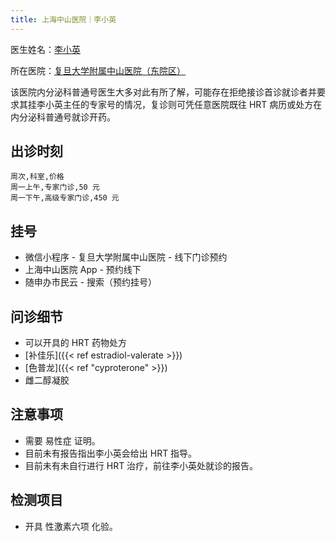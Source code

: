 ```yaml
---
title: 上海中山医院｜李小英
---
```


医生姓名：[李小英](https://www.haodf.com/doctor/13154.html)

所在医院：[复旦大学附属中山医院（东院区）](https://amap.com/place/B0FFF5RB0L)

该医院内分泌科普通号医生大多对此有所了解，可能存在拒绝接诊首诊就诊者并要求其挂李小英主任的专家号的情况，复诊则可凭任意医院既往 HRT 病历或处方在内分泌科普通号就诊开药。

## 出诊时刻

```csv
周次,科室,价格
周一上午,专家门诊,50 元
周一下午,高级专家门诊,450 元
```

## 挂号

- 微信小程序 - 复旦大学附属中山医院 - 线下门诊预约
- 上海中山医院 App - 预约线下
- 随申办市民云 - 搜索（预约挂号）

## 问诊细节

- 可以开具的 HRT 药物处方
- [补佳乐]({{< ref estradiol-valerate >}})
- [色普龙]({{< ref "cyproterone" >}})
- 雌二醇凝胶

## 注意事项

- 需要 易性症 证明。
- 目前未有报告指出李小英会给出 HRT 指导。
- 目前未有未自行进行 HRT 治疗，前往李小英处就诊的报告。

## 检测项目

- 开具 性激素六项 化验。
